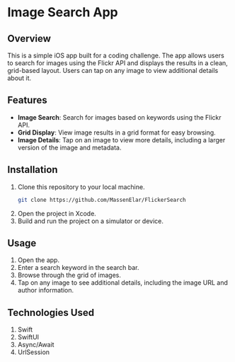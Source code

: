# Image Search App

## Overview
This is a simple iOS app built for a coding challenge. The app allows users to search for images using the Flickr API and displays the results in a clean, grid-based layout. Users can tap on any image to view additional details about it.

## Features
- **Image Search**: Search for images based on keywords using the Flickr API.
- **Grid Display**: View image results in a grid format for easy browsing.
- **Image Details**: Tap on an image to view more details, including a larger version of the image and metadata.

## Installation

1. Clone this repository to your local machine.
   ```bash
   git clone https://github.com/MassenElar/FlickerSearch
   ```
2. Open the project in Xcode.
3. Build and run the project on a simulator or device.

## Usage

1. Open the app.
2. Enter a search keyword in the search bar.
3. Browse through the grid of images.
4. Tap on any image to see additional details, including the image URL and author information.

## Technologies Used

1. Swift
2. SwiftUI
3. Async/Await
4. UrlSession
